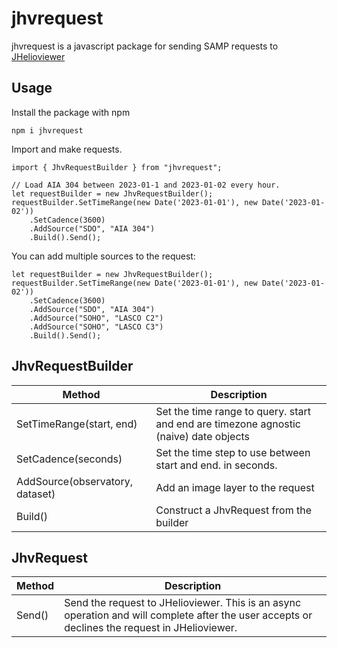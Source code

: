# jhvrequest
jhvrequest is a javascript package for sending SAMP requests to [JHelioviewer](https://www.jhelioviewer.org/)

## Usage
Install the package with npm
```
npm i jhvrequest
```

Import and make requests.
```
import { JhvRequestBuilder } from "jhvrequest";

// Load AIA 304 between 2023-01-1 and 2023-01-02 every hour.
let requestBuilder = new JhvRequestBuilder();
requestBuilder.SetTimeRange(new Date('2023-01-01'), new Date('2023-01-02'))
    .SetCadence(3600)
    .AddSource("SDO", "AIA 304")
    .Build().Send();
```

You can add multiple sources to the request:
```
let requestBuilder = new JhvRequestBuilder();
requestBuilder.SetTimeRange(new Date('2023-01-01'), new Date('2023-01-02'))
    .SetCadence(3600)
    .AddSource("SDO", "AIA 304")
    .AddSource("SOHO", "LASCO C2")
    .AddSource("SOHO", "LASCO C3")
    .Build().Send();
```

## JhvRequestBuilder
| Method | Description |
|----------|-------------|
| SetTimeRange(start, end) | Set the time range to query. start and end are timezone agnostic (naive) date objects |
| SetCadence(seconds) | Set the time step to use between start and end. in seconds.
| AddSource(observatory, dataset) | Add an image layer to the request |
| Build() | Construct a JhvRequest from the builder |

## JhvRequest
| Method | Description |
|--------|-------------|
| Send() | Send the request to JHelioviewer. This is an async operation and will complete after the user accepts or declines the request in JHelioviewer. |